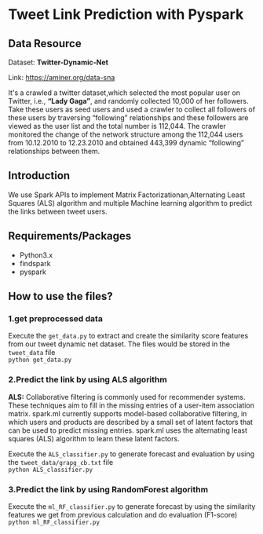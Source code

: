 # Tweet Link Prediction with Pyspark

## Data Resource
Dataset: **Twitter-Dynamic-Net**  

Link: https://aminer.org/data-sna  

It's a crawled a twitter dataset,which selected the most popular user on Twitter, i.e., **“Lady Gaga”**, and randomly collected 10,000 of her followers. 
Take these users as seed users and used a crawler to collect all followers of these users by traversing “following” relationships 
and these followers are viewed as the user list and the total number is 112,044. 
The crawler monitored the change of the network structure among the 112,044 users from 10.12.2010 to 12.23.2010 and 
obtained 443,399 dynamic “following” relationships between them.


## Introduction
We use Spark APIs to implement Matrix Factorizationan,Alternating Least Squares (ALS) algorithm and multiple Machine learning algorithm to predict the links between tweet users. 


## Requirements/Packages
- Python3.x
- findspark
- pyspark


## How to use the files?  
### 1.get preprocessed data 
Execute the `get_data.py` to extract and create the similarity score features from our tweet dynamic net dataset. The files would be stored in the `tweet_data` file  
`python get_data.py`  

### 2.Predict the link by using **ALS algorithm**  
**ALS:** Collaborative filtering is commonly used for recommender systems. These techniques aim to fill in the missing entries of a user-item association matrix. spark.ml currently supports model-based collaborative filtering, in which users and products are described by a small set of latent factors that can be used to predict missing entries. spark.ml uses the alternating least squares (ALS) algorithm to learn these latent factors.   

Execute the `ALS_classifier.py` to generate forecast and evaluation by using the `tweet_data/grapg_cb.txt` file  
`python ALS_classifier.py`  

### 3.Predict the link by using **RandomForest algorithm**  
Execute the `ml_RF_classifier.py` to generate forecast by using the similarity features we get from previous calculation and do evaluation (F1-score)  
`python ml_RF_classifier.py`  


